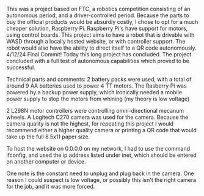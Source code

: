 This was a project based on FTC, a robotics competition consisting of an autonomous period, and a driver-controlled period. Because the parts to buy the official products would be absurdly costly, I chose to opt for a much cheaper solution, Raspberry Pi. Raspberry Pi's have support for motors, using control boards. This project aims to have a robot that is drivable with WASD through a locally hosted website, or with controller support. The robot would also have the ability to direct itself to a QR code autonomously. 
4/12/24 Final Commit! Today this long project has concluded. The project concluded with a full test of autonomous capabilities which proved to be successful. 

Technical parts and comments:
2 battery packs were used, with a total of around 9 AA batteries used to power 4 TT motors. The Rasberry Pi was powered by a backup power supply, which ironically needed a mobile power supply to stop the motors from whining (my theory is low voltage)

2 L298N motor controllers were controlling omni-directional mecanum wheels. A Logitech C270 camera was used for the camera. Because the camera quality is not the highest, for repeating this project I would recommend either a higher quality camera or printing a QR code that would take up the full 8.5x11 paper size. 

To host the website on 0.0.0.0 on my network, I had to use the command ifconfig, and used the ip address listed under inet, which should be entered on another computer or device. 

One note is the constant need to unplug and plug back in the camera. One reason I could suspect is low voltage, or possibly this isn't the right camera for the job, and it was more forced.